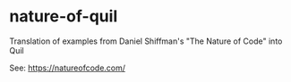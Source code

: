 # nature-of-quil

Translation of examples from Daniel Shiffman's "The Nature of Code" into Quil

See: https://natureofcode.com/
